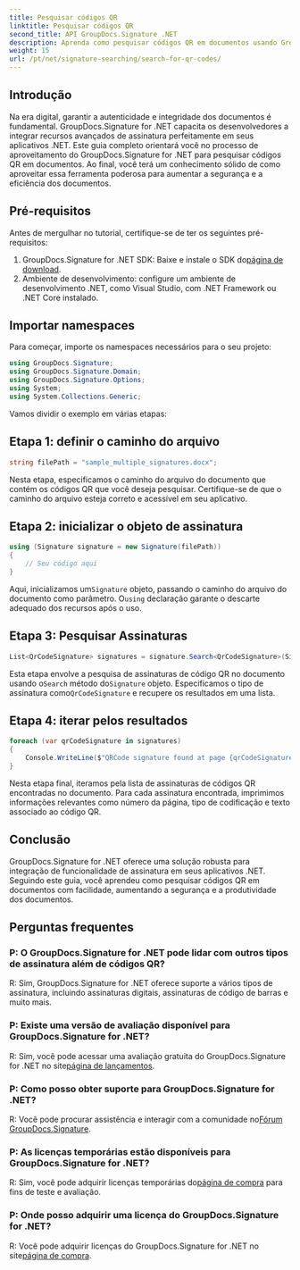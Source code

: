 ```yaml
---
title: Pesquisar códigos QR
linktitle: Pesquisar códigos QR
second_title: API GroupDocs.Signature .NET
description: Aprenda como pesquisar códigos QR em documentos usando GroupDocs.Signature for .NET. Aumente a segurança dos documentos sem esforço.
weight: 15
url: /pt/net/signature-searching/search-for-qr-codes/
---
```

## Introdução

Na era digital, garantir a autenticidade e integridade dos documentos é fundamental. GroupDocs.Signature for .NET capacita os desenvolvedores a integrar recursos avançados de assinatura perfeitamente em seus aplicativos .NET. Este guia completo orientará você no processo de aproveitamento do GroupDocs.Signature for .NET para pesquisar códigos QR em documentos. Ao final, você terá um conhecimento sólido de como aproveitar essa ferramenta poderosa para aumentar a segurança e a eficiência dos documentos.

## Pré-requisitos

Antes de mergulhar no tutorial, certifique-se de ter os seguintes pré-requisitos:

1.  GroupDocs.Signature for .NET SDK: Baixe e instale o SDK do[página de download](https://releases.groupdocs.com/signature/net/).
2. Ambiente de desenvolvimento: configure um ambiente de desenvolvimento .NET, como Visual Studio, com .NET Framework ou .NET Core instalado.

## Importar namespaces

Para começar, importe os namespaces necessários para o seu projeto:

```csharp
using GroupDocs.Signature;
using GroupDocs.Signature.Domain;
using GroupDocs.Signature.Options;
using System;
using System.Collections.Generic;
```

Vamos dividir o exemplo em várias etapas:

## Etapa 1: definir o caminho do arquivo

```csharp
string filePath = "sample_multiple_signatures.docx";
```

Nesta etapa, especificamos o caminho do arquivo do documento que contém os códigos QR que você deseja pesquisar. Certifique-se de que o caminho do arquivo esteja correto e acessível em seu aplicativo.

## Etapa 2: inicializar o objeto de assinatura

```csharp
using (Signature signature = new Signature(filePath))
{
    // Seu código aqui
}
```

 Aqui, inicializamos um`Signature` objeto, passando o caminho do arquivo do documento como parâmetro. O`using` declaração garante o descarte adequado dos recursos após o uso.

## Etapa 3: Pesquisar Assinaturas

```csharp
List<QrCodeSignature> signatures = signature.Search<QrCodeSignature>(SignatureType.QrCode);
```

 Esta etapa envolve a pesquisa de assinaturas de código QR no documento usando o`Search` método do`Signature` objeto. Especificamos o tipo de assinatura como`QrCodeSignature` e recupere os resultados em uma lista.

## Etapa 4: iterar pelos resultados

```csharp
foreach (var qrCodeSignature in signatures)
{
    Console.WriteLine($"QRCode signature found at page {qrCodeSignature.PageNumber} with type {qrCodeSignature.EncodeType.TypeName} and text {qrCodeSignature.Text}");
}
```

Nesta etapa final, iteramos pela lista de assinaturas de códigos QR encontradas no documento. Para cada assinatura encontrada, imprimimos informações relevantes como número da página, tipo de codificação e texto associado ao código QR.

## Conclusão

GroupDocs.Signature for .NET oferece uma solução robusta para integração de funcionalidade de assinatura em seus aplicativos .NET. Seguindo este guia, você aprendeu como pesquisar códigos QR em documentos com facilidade, aumentando a segurança e a produtividade dos documentos.

## Perguntas frequentes

### P: O GroupDocs.Signature for .NET pode lidar com outros tipos de assinatura além de códigos QR?
R: Sim, GroupDocs.Signature for .NET oferece suporte a vários tipos de assinatura, incluindo assinaturas digitais, assinaturas de código de barras e muito mais.

### P: Existe uma versão de avaliação disponível para GroupDocs.Signature for .NET?
 R: Sim, você pode acessar uma avaliação gratuita do GroupDocs.Signature for .NET no site[página de lançamentos](https://releases.groupdocs.com/).

### P: Como posso obter suporte para GroupDocs.Signature for .NET?
 R: Você pode procurar assistência e interagir com a comunidade no[Fórum GroupDocs.Signature](https://forum.groupdocs.com/c/signature/13).

### P: As licenças temporárias estão disponíveis para GroupDocs.Signature for .NET?
 R: Sim, você pode adquirir licenças temporárias do[página de compra](https://purchase.groupdocs.com/temporary-license/) para fins de teste e avaliação.

### P: Onde posso adquirir uma licença do GroupDocs.Signature for .NET?
 R: Você pode adquirir licenças do GroupDocs.Signature for .NET no site[página de compra](https://purchase.groupdocs.com/buy).